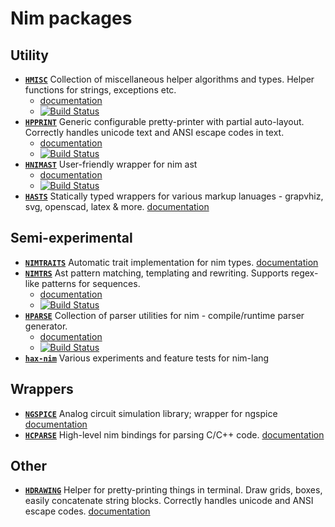 # Nim packages

## Utility

- [**`HMISC`**](https://github.com/haxscramper/hmisc) Collection of miscellaneous helper algorithms and types. Helper functions for strings, exceptions etc. 
    - [documentation](https://haxscramper.github.io/hmisc-doc/src/hmisc.html)
    - [![Build Status](https://travis-ci.com/haxscramper/hmisc.svg?branch=master)](https://travis-ci.com/haxscramper/hmisc)
- [**`HPPRINT`**](https://github.com/haxscramper/hpprint) Generic configurable pretty-printer with partial auto-layout. Correctly handles unicode text and ANSI escape codes in text. 
    - [documentation](https://haxscramper.github.io/hpprint-doc/src/hpprint.html)
    - [![Build Status](https://travis-ci.com/haxscramper/hpprint.svg?branch=master)](https://travis-ci.com/haxscramper/hpprint)
- [**`HNIMAST`**](https://github.com/haxscramper/hnimast) User-friendly wrapper for nim ast 
    - [documentation](https://haxscramper.github.io/hnimast-doc/src/hnimast.html)
    - [![Build Status](https://travis-ci.com/haxscramper/hnimast.svg?branch=master)](https://travis-ci.com/haxscramper/hnimast)
- [**`HASTS`**](https://github.com/haxscramper/hasts) Statically typed wrappers for various markup lanuages - grapvhiz, svg, openscad, latex & more. [documentation](https://haxscramper.github.io/hasts-doc/src/hasts/graphviz_ast.html)

##  Semi-experimental

- [**`NIMTRAITS`**](https://github.com/haxscramper/nimtraits) Automatic trait implementation for nim types. [documentation](https://haxscramper.github.io/nimtraits-doc/src/nimtraits.html)
- [**`NIMTRS`**](https://github.com/haxscramper/nimtrs) Ast pattern matching, templating and rewriting. Supports regex-like patterns for sequences. 
    - [documentation](https://haxscramper.github.io/nimtrs-doc/src/nimtrs/trscore.html)
    - [![Build Status](https://travis-ci.com/haxscramper/nimtrs.svg?branch=master)](https://travis-ci.com/haxscramper/nimtrs)
- [**`HPARSE`**](https://github.com/haxscramper/hparse)  Collection of parser utilities for nim - compile/runtime parser generator. 
    - [documentation](https://haxscramper.github.io/hparse-doc/src/hparse.html)
    - [![Build Status](https://travis-ci.com/haxscramper/hparse.svg?branch=master)](https://travis-ci.com/haxscramper/hparse)
- [**`hax-nim`**](https://github.com/haxscramper/hax-nim) Various experiments and feature tests for nim-lang

## Wrappers

- [**`NGSPICE`**](https://github.com/haxscramper/ngspice) Analog circuit simulation library; wrapper for ngspice [documentation](https://haxscramper.github.io/ngspice-doc/src/ngspice.html)
- [**`HCPARSE`**](https://github.com/haxscramper/hcparse) High-level nim bindings for parsing C/C++ code. [documentation](https://haxscramper.github.io/hcparse-doc/src/hcparse/libclang.html)

## Other

- [**`HDRAWING`**](https://github.com/haxscramper/hdrawing) Helper for pretty-printing things in terminal. Draw grids, boxes, easily concatenate string blocks. Correctly handles unicode and ANSI escape codes. [documentation](https://haxscramper.github.io/hdrawing-doc/src/hdrawing.html)

